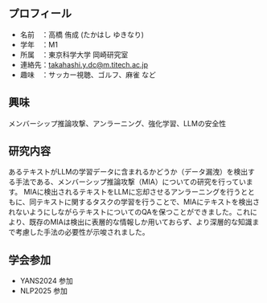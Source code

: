 ## プロフィール
- 名前　：高橋 侑成 (たかはし ゆきなり)
- 学年　：M1
- 所属　：東京科学大学 岡崎研究室
- 連絡先：takahashi.y.dc@m.titech.ac.jp
- 趣味　：サッカー視聴、ゴルフ、麻雀 など

## 興味
メンバーシップ推論攻撃、アンラーニング、強化学習、LLMの安全性

## 研究内容
あるテキストがLLMの学習データに含まれるかどうか（データ漏洩）を検出する手法である、メンバーシップ推論攻撃（MIA）についての研究を行っています。
MIAに検出されるテキストをLLMに忘却させるアンラーニングを行うとともに、同テキストに関するタスクの学習を行うことで、MIAにテキストを検出されないようにしながらテキストについてのQAを保つことができました。これにより、既存のMIAは検出に表層的な情報しか用いておらず、より深層的な知識まで考慮した手法の必要性が示唆されました。


## 学会参加
- YANS2024 参加
- NLP2025 参加

<!---
yukinari-takahashi/yukinari-takahashi is a ✨ special ✨ repository because its `README.md` (this file) appears on your GitHub profile.
You can click the Preview link to take a look at your changes.
--->
